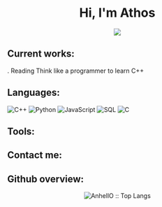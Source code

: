 <h1 align="center">Hi, I'm Athos</h1>
<!--  -->
<p align="center">
  <a href="https://github.com/DenverCoder1/readme-typing-svg"><img src="https://readme-typing-svg.herokuapp.com?font=Time+New+Roman&color=00FF00&size=25&center=true&vCenter=true&width=600&height=100&lines=Computer+science+engineer+student;Cybersecurity+enthusiast;Online+privacy+advocate"></a>
</p>

 ## Current works:

  . Reading Think like a programmer to learn C++
  
 ## Languages:

 ![C++](https://img.shields.io/badge/-C++-000000?style=flat&logo=c%2B%2B)
 ![Python](https://img.shields.io/badge/-Python-000000?style=flat&logo=python)
 ![JavaScript](https://img.shields.io/badge/-JavaScript-000000?style=flat&logo=javascript)
 ![SQL](https://img.shields.io/badge/-SQL-000000?style=flat&logo=mysql)
 ![C](https://img.shields.io/badge/-C-000000?style=flat&logo=c)

 ## Tools:

 ## Contact me:

 ## Github overview:
 
<p align="center"><img src="https://github-readme-stats.vercel.app/api/top-langs/?username=Athos-0day&langs_count=10&theme=tokyonight&layout=compact" alt="AnhellO :: Top Langs" /></p>
